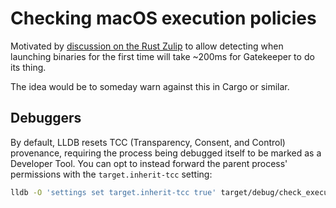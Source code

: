 # Checking macOS execution policies

Motivated by [discussion on the Rust Zulip](https://rust-lang.zulipchat.com/#narrow/channel/246057-t-cargo/topic/build.20scripts.20slow.20on.20macOS.3F) to allow detecting when launching binaries for the first time will take ~200ms for Gatekeeper to do its thing.

The idea would be to someday warn against this in Cargo or similar.


## Debuggers

By default, LLDB resets TCC (Transparency, Consent, and Control) provenance, requiring the process being debugged itself to be marked as a Developer Tool. You can opt to instead forward the parent process' permissions with the `target.inherit-tcc` setting:

```sh
lldb -O 'settings set target.inherit-tcc true' target/debug/check_execution_policy
```
